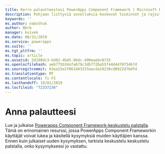 ```yaml
---
title: Kerro palautteestasi PowerApps Component Framework | Microsoft Docs
description: Pohjaan liittyviä sovelluksia koskevat toiminnot ja rajoitukset
keywords: ''
ms.author: nabuthuk
author: Nkrb
manager: kvivek
ms.date: 08/31/2019
ms.service: powerapps
ms.suite: ''
ms.tgt_pltfrm: ''
ms.topic: article
ms.assetid: 5d100dc3-bd82-4b45-964c-d90eaebc0735
ms.openlocfilehash: aeb775b34afa679c3db772ba55f44d447073467d
ms.sourcegitcommit: 63ea15e2f861d43333aacda19230cd8922d7bdfd
ms.translationtype: MT
ms.contentlocale: fi-FI
ms.lasthandoff: 10/01/2019
ms.locfileid: "72337236"
---
```

# <a name="share-your-feedback"></a>Anna palautteesi

Lue ja julkaise [Powerapps Component Framework-keskustelu palstalla](https://powerusers.microsoft.com/t5/PowerApps-Component-Framework/bd-p/pa_component_framework). Tämä on erinomainen resurssi, jossa PowerApps Component Frameworkin käyttäjät voivat lukea ja käsitellä kysymyksiä muiden käyttäjien kanssa. Ennen kuin julkaiset uuden kysymyksen, tarkista keskustelu keskustelu palstalla, onko kysymykseesi jo vastattu.
